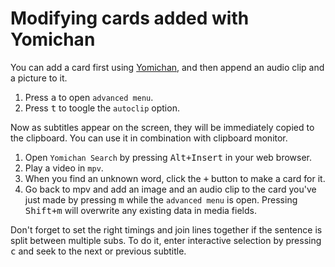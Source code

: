 # Modifying cards added with Yomichan

You can add a card first using [Yomichan](https://foosoft.net/projects/yomichan/),
and then append an audio clip and a picture to it.

1) Press <kbd>a</kbd> to open `advanced menu`.
1) Press <kbd>t</kbd> to toogle the `autoclip` option.

Now as subtitles appear on the screen, they will be immediately copied to the clipboard.
You can use it in combination with clipboard monitor.

1) Open `Yomichan Search` by pressing <kbd>Alt+Insert</kbd> in your web browser.
1) Play a video in `mpv`.
1) When you find an unknown word, click the <kbd>+</kbd> button to make a card for it.
4) Go back to mpv and add an image and an audio clip
   to the card you've just made by pressing <kbd>m</kbd> while the `advanced menu` is open.
   Pressing <kbd>Shift+m</kbd> will overwrite any existing data in media fields.

Don't forget to set the right timings and join lines together
if the sentence is split between multiple subs.
To do it, enter interactive selection by pressing <kbd>c</kbd>
and seek to the next or previous subtitle.
